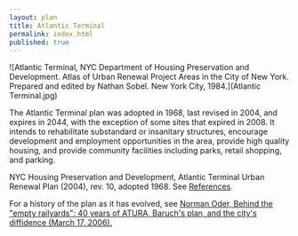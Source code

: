 ```yaml
---
layout: plan
title: Atlantic Terminal
permalink: index.html
published: true
---
```


<!---![Atlantic Terminal, NYC Department of Housing Preservation and Development. Community Development Progress Report: 1968. Prepared and edited by Nathan Sobel. New York City, 1968.](Atlantic Terminal 1968 I.png)
![Atlantic Terminal, NYC Department of Housing Preservation and Development. Community Development Progress Report: 1968. Prepared and edited by Nathan Sobel. New York City, 1968.](Atlantic Terminal 1968 II.png)
![Atlantic Terminal, NYC Department of Housing Preservation and Development. Community Development Progress Report: 1968. Prepared and edited by Nathan Sobel. New York City, 1968.](Atlantic Terminal 1968 III.png)
![Atlantic Terminal, NYC Department of Housing Preservation and Development. Community Development Progress Report: 1968. Prepared and edited by Nathan Sobel. New York City, 1968.](Atlantic Terminal 1968 IV.png)-->
![Atlantic Terminal, NYC Department of Housing Preservation and Development. Atlas of Urban Renewal Project Areas in the City of New York. Prepared and edited by Nathan Sobel. New York City, 1984.](Atlantic Terminal.jpg)

The Atlantic Terminal plan was adopted in 1968, last revised in 2004, and expires in 2044, with the exception of some sites that expired in 2008. It intends to rehabilitate substandard or insanitary structures, encourage development and employment opportunities in the area, provide high quality housing, and provide community facilities including parks, retail shopping, and parking.

NYC Housing Preservation and Development, Atlantic Terminal Urban Renewal Plan (2004), rev. 10, adopted 1968. See [References](http://www.urbanreviewer.org/#page=references.html).

For a history of the plan as it has evolved, see [Norman Oder, Behind the "empty railyards": 40 years of ATURA, Baruch's plan, and the city's diffidence (March 17, 2006).](http://atlanticyardsreport.blogspot.com/2006/03/behind-empty-railyards-40-years-of.html)